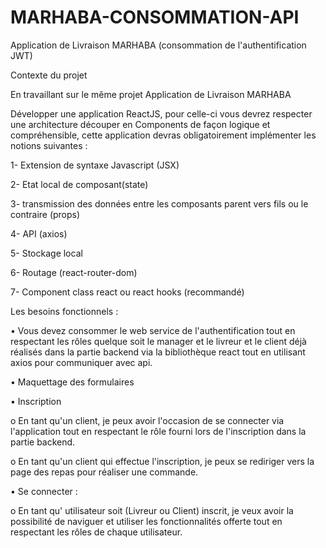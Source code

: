 # MARHABA-CONSOMMATION-API
Application de Livraison MARHABA (consommation de l'authentification JWT) 



Contexte du projet

En travaillant sur le même projet Application de Livraison MARHABA 

  

Développer une application ReactJS, pour celle-ci vous devrez respecter une architecture découper en Components de façon logique et compréhensible, cette application devras obligatoirement implémenter les notions suivantes : 

  

1- Extension de syntaxe Javascript (JSX) 

2- Etat local de composant(state) 

3- transmission des données entre les composants parent vers fils ou le contraire (props) 

4- API (axios) 

5- Stockage local 

6- Routage (react-router-dom) 

7- Component class react ou react hooks (recommandé) 

  

Les besoins fonctionnels  : 

  

• Vous devez consommer le web service de l'authentification tout en respectant les rôles quelque soit le manager et le livreur et le client déjà réalisés dans la partie backend via la bibliothèque react tout en utilisant axios pour communiquer avec api. 

• Maquettage des formulaires 

  

•  Inscription 

  

o En tant qu'un client, je peux avoir l'occasion de se connecter via l'application tout en respectant le rôle fourni lors de l'inscription dans la partie backend. 

o En tant qu'un client qui effectue l'inscription, je peux se rediriger vers la page des repas pour réaliser une commande. 

  

•  Se connecter  : 

  

o En tant qu' utilisateur soit (Livreur ou Client) inscrit, je veux avoir la possibilité de naviguer et utiliser les fonctionnalités offerte tout en respectant les rôles de chaque utilisateur. 

